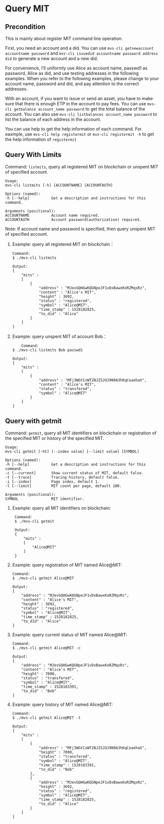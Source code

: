 # Query MIT

## Precondition

This is mainly about register MIT command line operation.

First, you need an account and a did. You can use `mvs-cli getnewaccount accountname password` and `mvs-cli issuedid accountname password address did` to generate a new account and a new did.

For convenience, I’ll uniformly use Alice as account name, passwd1 as password, Alice as did, and use testing addresses in the following examples. When you refer to the following examples, please change to your account name, password and did, and pay attention to the correct addresses.

With an account, if you want to issue or send an asset, you have to make sure that there is enough ETP in the account to pay fees. You can use `mvs-cli getbalance account_name password` to get the total balance of the account. You can also use `mvs-cli listbalances account_name password` to list the balance of each address in the account.

You can use help to get the help information of each command. For eaxmple, use `mvs-cli help registermit` or `mvs-cli registermit -h` to get the help information of `registermit`

## Query With Limits

Command: `listmits`, query all registered MIT on blockchain or unspent MIT of specified account.

    Usage:
    mvs-cli listmits [-h] [ACCOUNTNAME] [ACCOUNTAUTH]

    Options (named):
    -h [--help]          Get a description and instructions for this command.

    Arguments (positional):
    ACCOUNTNAME          Account name required.
    ACCOUNTAUTH          Account password(authorization) required.

Note: If account name and password is specified, then query unspent MIT of specified account.

1.  Example: query all registered MIT on blockchain：

        Command:
        $ ./mvs-cli listmits

        Output:
        {
            "mits" :
            [
                {
                    "address" : "MJevGQHGwKQGNpeJF1vDxBawxKoRZMqsRz",
                    "content" : "Alice's MIT",
                    "height" : 3692,
                    "status" : "registered",
                    "symbol" : "Alice@MIT",
                    "time_stamp" : 1528182825,
                    "to_did" : "Alice"
                }
            ]
        }

2.  Example: query unspent MIT of account Bob：

            Command:
        $ ./mvs-cli listmits Bob passwd1

        Output:
        {
            "mits" :
            [
                {
                    "address" : "MFj3WGtCxWT2BJZSJUJ9N9A3hKqCoaehaX",
                    "content" : "Alice's MIT",
                    "status" : "transfered",
                    "symbol" : "Alice@MIT"
                }
            ]
        }

## Query with getmit

Command: `getmit`, query all MIT identifiers on blockchain or registration of the specified MIT or history of the specified MIT.

    Usage:
    mvs-cli getmit [-ht] [--index value] [--limit value] [SYMBOL]

    Options (named):
    -h [--help]          Get a description and instructions for this command.
    -c [--current] 		 Show current status of MIT, default false.
    -t [--trace]         Tracing history, default false.
    -i [--index]         Page index, default 1.
    -l [--limit]         MIT count per page, default 100.

    Arguments (positional):
    SYMBOL               MIT identifier.

1. Example: query all MIT identifiers on blockchain:


        Command:
        $ ./mvs-cli getmit

        Output:
        {
            "mits" :
            [
                "Alice@MIT"
            ]
        }

2.  Example: query registration of MIT named Alice@MIT:

        Command:
        $ ./mvs-cli getmit Alice@MIT

        Output:
        {
            "address" : "MJevGQHGwKQGNpeJF1vDxBawxKoRZMqsRz",
            "content" : "Alice's MIT",
            "height" : 3692,
            "status" : "registered",
            "symbol" : "Alice@MIT",
            "time_stamp" : 1528182825,
            "to_did" : "Alice"
        }

3.  Example: query current status of MIT named Alice@MIT:

        Command:
        $ ./mvs-cli getmit Alice@MIT -c

        Output:
        {
            "address" : "MJevGQHGwKQGNpeJF1vDxBawxKoRZMqsRz",
            "content" : "Alice's MIT",
            "height" : 7090,
            "status" : "transfered",
            "symbol" : "Alice@MIT",
            "time_stamp" : 1528183391,
            "to_did" : "Bob"
        }

4.  Example: query history of MIT named Alice@MIT:

        Command:
        $ ./mvs-cli getmit Alice@MIT -t

        Output:
        {
            "mits" :
            [
                {
                    "address" : "MFj3WGtCxWT2BJZSJUJ9N9A3hKqCoaehaX",
                    "height" : 7090,
                    "status" : "transfered",
                    "symbol" : "Alice@MIT",
                    "time_stamp" : 1528183391,
                    "to_did" : "Bob"
                },
                {
                    "address" : "MJevGQHGwKQGNpeJF1vDxBawxKoRZMqsRz",
                    "height" : 3692,
                    "status" : "registered",
                    "symbol" : "Alice@MIT",
                    "time_stamp" : 1528182825,
                    "to_did" : "Alice"
                }
            ]
        }
